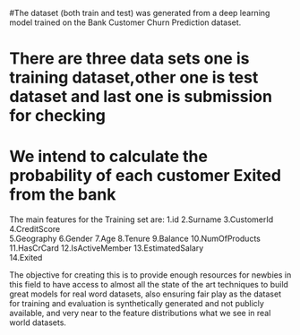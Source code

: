 #The dataset  (both train and test) was generated from a deep learning model trained on the Bank Customer Churn Prediction dataset.
# There are three data sets one is training dataset,other one is test dataset and last one is submission for checking
# We intend to calculate the probability of each customer Exited from the bank 

The main features for the Training set are:
1.id
2.Surname
3.CustomerId
4.CreditScore	
5.Geography
6.Gender
7.Age
8.Tenure
9.Balance
10.NumOfProducts
11.HasCrCard
12.IsActiveMember
13.EstimatedSalary	
14.Exited


The objective for creating this is to provide enough resources for newbies in this field to have access to almost all the state of the art techniques to build great models for real word datasets, also ensuring fair play as the dataset for training and evaluation is synthetically generated and not publicly available, and very near to the feature distributions what we see in real world datasets.
